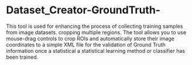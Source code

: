 # Dataset_Creator-GroundTruth-
This tool is used for enhancing the process of collecting training samples from image datasets. cropping multiple regions.   The tool allows you to use mouse-drag controls to crop ROIs and automatically store their image coordinates to a simple XML file for the validation of Ground Truth information once a statistical a statistical learning method or classifier has been trained.
